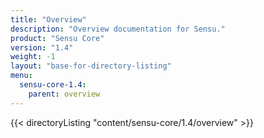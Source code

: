 ```yaml
---
title: "Overview"
description: "Overview documentation for Sensu."
product: "Sensu Core"
version: "1.4"
weight: -1
layout: "base-for-directory-listing"
menu:
  sensu-core-1.4:
    parent: overview
---
```


{{< directoryListing "content/sensu-core/1.4/overview" >}}
